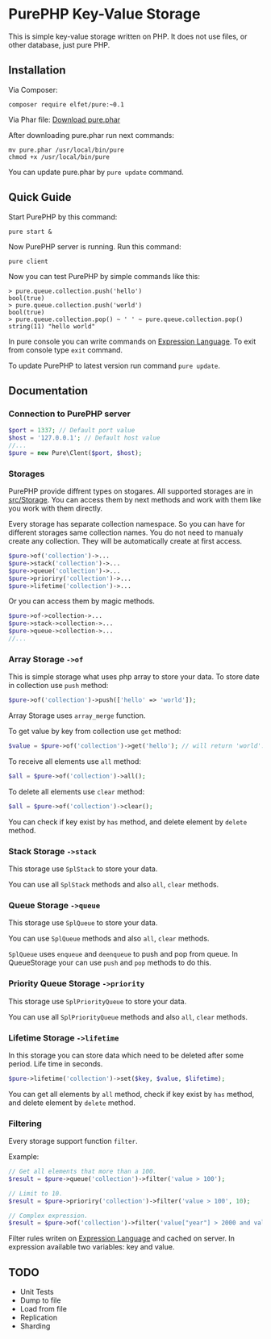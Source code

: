 # PurePHP Key-Value Storage
This is simple key-value storage written on PHP. It does not use files, or other database, just pure PHP.

## Installation
Via Composer:

```
composer require elfet/pure:~0.1
```

Via Phar file: [Download pure.phar](http://elfet.ru/purephp/pure.phar)

After downloading pure.phar run next commands:

```
mv pure.phar /usr/local/bin/pure
chmod +x /usr/local/bin/pure
```

You can update pure.phar by `pure update` command.

## Quick Guide
Start PurePHP by this command:

```
pure start &
```

Now PurePHP server is running. Run this command:

```
pure client
```

Now you can test PurePHP by simple commands like this:

```
> pure.queue.collection.push('hello')
bool(true)
> pure.queue.collection.push('world')
bool(true)
> pure.queue.collection.pop() ~ ' ' ~ pure.queue.collection.pop()
string(11) "hello world"
```

In pure console you can write commands on [Expression Language](https://github.com/symfony/expression-language). To exit from console type `exit` command.

To update PurePHP to latest version run command `pure update`.

## Documentation

### Connection to PurePHP server
```php
$port = 1337; // Default port value
$host = '127.0.0.1'; // Default host value
//...
$pure = new Pure\Clent($port, $host);
```

### Storages

PurePHP provide diffrent types on stogares. All supported storages are in [src/Storage](https://github.com/elfet/purephp/tree/master/src/Storage). You can access them by next methods and work with them like you work with them directly.

Every storage has separate collection namespace. So you can have for different storages same collection names.
You do not need to manualy create any collection. They will be automatically create at first access.

```php
$pure->of('collection')->...
$pure->stack('collection')->...
$pure->queue('collection')->...
$pure->prioriry('collection')->...
$pure->lifetime('collection')->...
```

Or you can access them by magic methods.

```php
$pure->of->collection->...
$pure->stack->collection->...
$pure->queue->collection->...
//...
```

### Array Storage `->of`

This is simple storage what uses php array to store your data. 
To store date in collection use `push` method:
```php
$pure->of('collection')->push(['hello' => 'world']);
```
Array Storage uses `array_merge` function.

To get value by key from collection use `get` method:
```php
$value = $pure->of('collection')->get('hello'); // will return 'world'.
```

To receive all elements use `all` method:
```php
$all = $pure->of('collection')->all();
```

To delete all elements use `clear` method:
```php
$all = $pure->of('collection')->clear();
```

You can check if key exist by `has` method, and delete element by `delete` method.

### Stack Storage `->stack`

This storage use `SplStack` to store your data.

You can use all `SplStack` methods and also `all`, `clear` methods.

### Queue Storage `->queue`

This storage use `SplQueue` to store your data.

You can use `SplQueue` methods and also `all`, `clear` methods.

`SplQueue` uses `enqueue` and `deenqueue` to push and pop from queue. In QueueStorage your can use `push` and `pop` methods to do this.

### Priority Queue Storage `->priority`

This storage use `SplPriorityQueue` to store your data.

You can use all `SplPriorityQueue` methods and also `all`, `clear` methods.

### Lifetime Storage `->lifetime`

In this storage you can store data which need to be deleted after some period. Life time in seconds.

```php
$pure->lifetime('collection')->set($key, $value, $lifetime);
```

You can get all elements by `all` method, check if key exist by `has` method, and delete element by `delete` method.

### Filtering

Every storage support function `filter`.

Example:

```php
// Get all elements that more than a 100.
$result = $pure->queue('collection')->filter('value > 100');

// Limit to 10.
$result = $pure->prioriry('collection')->filter('value > 100', 10);

// Complex expression.
$result = $pure->of('collection')->filter('value["year"] > 2000 and value["name"] matches "/term/"');
```

Filter rules writen on [Expression Language](https://github.com/symfony/expression-language) and cached on server. 
In expression available two variables: key and value.


## TODO

* Unit Tests
* Dump to file
* Load from file
* Replication 
* Sharding 

